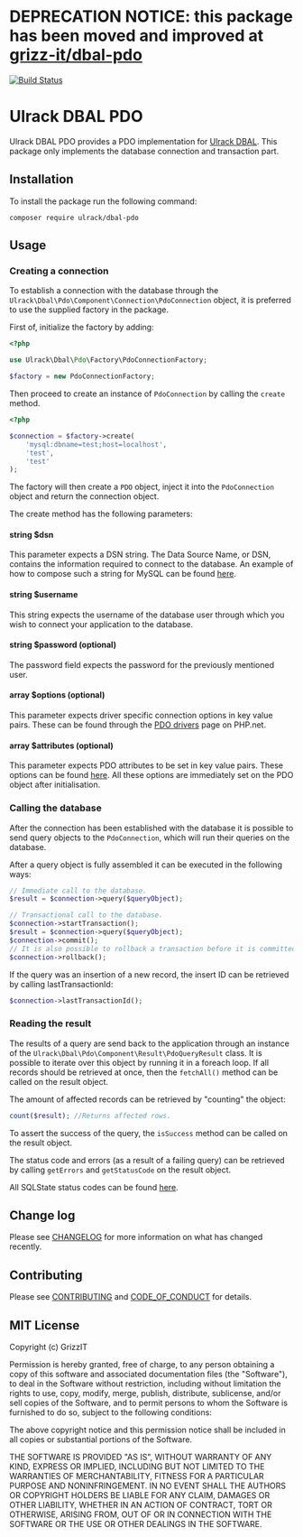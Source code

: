 # DEPRECATION NOTICE: this package has been moved and improved at [grizz-it/dbal-pdo](https://github.com/grizz-it/dbal-pdo)

[![Build Status](https://travis-ci.com/ulrack/dbal-pdo.svg?branch=master)](https://travis-ci.com/ulrack/dbal-pdo)

# Ulrack DBAL PDO

Ulrack DBAL PDO provides a PDO implementation for [Ulrack DBAL](https://github.com/ulrack/dbal).
This package only implements the database connection and transaction part.

## Installation

To install the package run the following command:

```
composer require ulrack/dbal-pdo
```

## Usage

### Creating a connection

To establish a connection with the database through the
`Ulrack\Dbal\Pdo\Component\Connection\PdoConnection` object, it is preferred to use the
supplied factory in the package.

First of, initialize the factory by adding:
```php
<?php

use Ulrack\Dbal\Pdo\Factory\PdoConnectionFactory;

$factory = new PdoConnectionFactory;
```

Then proceed to create an instance of `PdoConnection` by calling the `create` method.

```php
<?php

$connection = $factory->create(
    'mysql:dbname=test;host=localhost',
    'test',
    'test'
);
```

The factory will then create a `PDO` object, inject it into the `PdoConnection`
object and return the connection object.

The create method has the following parameters:

#### string $dsn

This parameter expects a DSN string.
The Data Source Name, or DSN, contains the information required to connect to
the database. An example of how to compose such a string for MySQL can be found
[here](https://www.php.net/manual/en/ref.pdo-mysql.connection.php).

#### string $username

This string expects the username of the database user through which you wish to
connect your application to the database.

#### string $password (optional)

The password field expects the password for the previously mentioned user.

#### array $options (optional)

This parameter expects driver specific connection options in key value pairs.
These can be found through the [PDO drivers](https://www.php.net/manual/en/pdo.drivers.php)
page on PHP.net.

#### array $attributes (optional)

This parameter expects PDO attributes to be set in key value pairs.
These options can be found [here](https://www.php.net/manual/en/pdo.setattribute.php).
All these options are immediately set on the PDO object after initialisation.

### Calling the database

After the connection has been established with the database it is possible to
send query objects to the `PdoConnection`, which will run their queries on the
database.

After a query object is fully assembled it can be executed in the following ways:
```php
// Immediate call to the database.
$result = $connection->query($queryObject);

// Transactional call to the database.
$connection->startTransaction();
$result = $connection->query($queryObject);
$connection->commit();
// It is also possible to rollback a transaction before it is committed:
$connection->rollback();
```

If the query was an insertion of a new record, the insert ID can be retrieved
by calling lastTransactionId:
```php
$connection->lastTransactionId();
```

### Reading the result

The results of a query are send back to the application through an instance of
the `Ulrack\Dbal\Pdo\Component\Result\PdoQueryResult` class. It is possible to iterate over
this object by running it in a foreach loop. If all records should be retrieved
at once, then the `fetchAll()` method can be called on the result object.

The amount of affected records can be retrieved by "counting" the object:
```php
count($result); //Returns affected rows.
```

To assert the success of the query, the `isSuccess` method can be called on the
result object.

The status code and errors (as a result of a failing query) can be retrieved by
calling `getErrors` and `getStatusCode` on the result object.

All SQLState status codes can be found [here](https://docs.oracle.com/cd/A84870_01/doc/appdev.816/a58231/appd.htm).

## Change log

Please see [CHANGELOG](CHANGELOG.md) for more information on what has changed recently.

## Contributing

Please see [CONTRIBUTING](CONTRIBUTING.md) and [CODE_OF_CONDUCT](CODE_OF_CONDUCT.md) for details.

## MIT License

Copyright (c) GrizzIT

Permission is hereby granted, free of charge, to any person obtaining a copy
of this software and associated documentation files (the "Software"), to deal
in the Software without restriction, including without limitation the rights
to use, copy, modify, merge, publish, distribute, sublicense, and/or sell
copies of the Software, and to permit persons to whom the Software is
furnished to do so, subject to the following conditions:

The above copyright notice and this permission notice shall be included in all
copies or substantial portions of the Software.

THE SOFTWARE IS PROVIDED "AS IS", WITHOUT WARRANTY OF ANY KIND, EXPRESS OR
IMPLIED, INCLUDING BUT NOT LIMITED TO THE WARRANTIES OF MERCHANTABILITY,
FITNESS FOR A PARTICULAR PURPOSE AND NONINFRINGEMENT. IN NO EVENT SHALL THE
AUTHORS OR COPYRIGHT HOLDERS BE LIABLE FOR ANY CLAIM, DAMAGES OR OTHER
LIABILITY, WHETHER IN AN ACTION OF CONTRACT, TORT OR OTHERWISE, ARISING FROM,
OUT OF OR IN CONNECTION WITH THE SOFTWARE OR THE USE OR OTHER DEALINGS IN THE
SOFTWARE.
